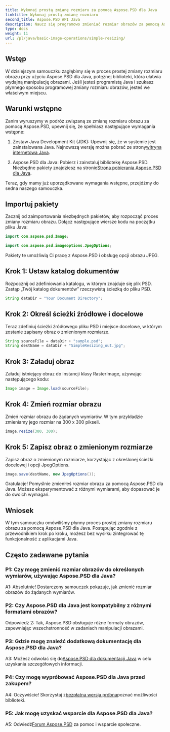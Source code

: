 ```yaml
---
title: Wykonaj prostą zmianę rozmiaru za pomocą Aspose.PSD dla Java
linktitle: Wykonaj prostą zmianę rozmiaru
second_title: Aspose.PSD API Java
description: Naucz się programowo zmieniać rozmiar obrazów za pomocą Aspose.PSD dla Java. Postępuj zgodnie z naszym przewodnikiem krok po kroku, aby efektywnie manipulować obrazami.
type: docs
weight: 11
url: /pl/java/basic-image-operations/simple-resizing/
---
```

## Wstęp

W dzisiejszym samouczku zagłębimy się w proces prostej zmiany rozmiaru obrazu przy użyciu Aspose.PSD dla Java, potężnej biblioteki, która ułatwia wydajną manipulację obrazami. Jeśli jesteś programistą Java i szukasz płynnego sposobu programowej zmiany rozmiaru obrazów, jesteś we właściwym miejscu.

## Warunki wstępne

Zanim wyruszymy w podróż związaną ze zmianą rozmiaru obrazu za pomocą Aspose.PSD, upewnij się, że spełniasz następujące wymagania wstępne:

1.  Zestaw Java Development Kit (JDK): Upewnij się, że w systemie jest zainstalowana Java. Najnowszą wersję można pobrać ze strony[witryna internetowa Java](https://www.oracle.com/java/).

2.  Aspose.PSD dla Java: Pobierz i zainstaluj bibliotekę Aspose.PSD. Niezbędne pakiety znajdziesz na stronie[Strona pobierania Aspose.PSD dla Java](https://releases.aspose.com/psd/java/).

Teraz, gdy mamy już uporządkowane wymagania wstępne, przejdźmy do sedna naszego samouczka.

## Importuj pakiety

Zacznij od zaimportowania niezbędnych pakietów, aby rozpocząć proces zmiany rozmiaru obrazu. Dołącz następujące wiersze kodu na początku pliku Java:

```java
import com.aspose.psd.Image;

import com.aspose.psd.imageoptions.JpegOptions;
```

Pakiety te umożliwią Ci pracę z Aspose.PSD i obsługę opcji obrazu JPEG.

## Krok 1: Ustaw katalog dokumentów

Rozpocznij od zdefiniowania katalogu, w którym znajduje się plik PSD. Zastąp „Twój katalog dokumentów” rzeczywistą ścieżką do pliku PSD.

```java
String dataDir = "Your Document Directory";
```

## Krok 2: Określ ścieżki źródłowe i docelowe

Teraz zdefiniuj ścieżki źródłowego pliku PSD i miejsce docelowe, w którym zostanie zapisany obraz o zmienionym rozmiarze.

```java
String sourceFile = dataDir + "sample.psd";
String destName = dataDir + "SimpleResizing_out.jpg";
```

## Krok 3: Załaduj obraz

Załaduj istniejący obraz do instancji klasy RasterImage, używając następującego kodu:

```java
Image image = Image.load(sourceFile);
```

## Krok 4: Zmień rozmiar obrazu

Zmień rozmiar obrazu do żądanych wymiarów. W tym przykładzie zmieniamy jego rozmiar na 300 x 300 pikseli.

```java
image.resize(300, 300);
```

## Krok 5: Zapisz obraz o zmienionym rozmiarze

Zapisz obraz o zmienionym rozmiarze, korzystając z określonej ścieżki docelowej i opcji JpegOptions.

```java
image.save(destName, new JpegOptions());
```

Gratulacje! Pomyślnie zmieniłeś rozmiar obrazu za pomocą Aspose.PSD dla Java. Możesz eksperymentować z różnymi wymiarami, aby dopasować je do swoich wymagań.

## Wniosek

W tym samouczku omówiliśmy płynny proces prostej zmiany rozmiaru obrazu za pomocą Aspose.PSD dla Java. Postępując zgodnie z przewodnikiem krok po kroku, możesz bez wysiłku zintegrować tę funkcjonalność z aplikacjami Java.

## Często zadawane pytania

### P1: Czy mogę zmienić rozmiar obrazów do określonych wymiarów, używając Aspose.PSD dla Java?

A1: Absolutnie! Dostarczony samouczek pokazuje, jak zmienić rozmiar obrazów do żądanych wymiarów.

### P2: Czy Aspose.PSD dla Java jest kompatybilny z różnymi formatami obrazów?

Odpowiedź 2: Tak, Aspose.PSD obsługuje różne formaty obrazów, zapewniając wszechstronność w zadaniach manipulacji obrazami.

### P3: Gdzie mogę znaleźć dodatkową dokumentację dla Aspose.PSD dla Java?

 A3: Możesz odwołać się do[Aspose.PSD dla dokumentacji Java](https://reference.aspose.com/psd/java/) w celu uzyskania szczegółowych informacji.

### P4: Czy mogę wypróbować Aspose.PSD dla Java przed zakupem?

 A4: Oczywiście! Skorzystaj z[bezpłatna wersja próbna](https://releases.aspose.com/)poznać możliwości biblioteki.

### P5: Jak mogę uzyskać wsparcie dla Aspose.PSD dla Java?

 A5: Odwiedź[Forum Aspose.PSD](https://forum.aspose.com/c/psd/34) za pomoc i wsparcie społeczne.